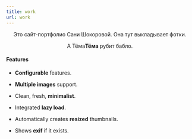 ```yaml
---
title: work
url: work
---
```


<div align="center">
	<p>
        Это сайт-портфолио Сани Шокоровой. Она тут выкладывает фотки.
	</p>
	<p>
		А Тёма<strong>Тёма</strong> рубит бабло. 
	</p>
</div>

#### Features

- **Configurable** features.

- **Multiple images** support.

- Clean, fresh, **minimalist**.

- Integrated **lazy load**.

- Automatically creates **resized** thumbnails.

- Shows **exif** if it exists.
